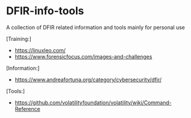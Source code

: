 # DFIR-info-tools
A collection of DFIR related information and tools mainly for personal use

[Training:]
* https://linuxleo.com/
* https://www.forensicfocus.com/images-and-challenges

[Information:]
* https://www.andreafortuna.org/category/cybersecurity/dfir/

[Tools:]

* https://github.com/volatilityfoundation/volatility/wiki/Command-Reference


